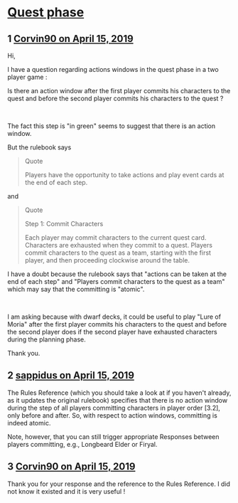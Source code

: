 # [Quest phase](https://community.fantasyflightgames.com/topic/293963-quest-phase/)

## 1 [Corvin90 on April 15, 2019](https://community.fantasyflightgames.com/topic/293963-quest-phase/?do=findComment&comment=3678846)

Hi,

I have a question regarding actions windows in the quest phase in a two player game :

Is there an action window after the first player commits his characters to the quest and before the second player commits his characters to the quest ?

 

The fact this step is "in green" seems to suggest that there is an action window.

But the rulebook says

> Quote
> 
> Players have the opportunity to take
> actions and play event cards at the end of each step.

and

> Quote
> 
> Step 1: Commit Characters
> 
> Each player may commit characters to the current quest
> card. Characters are exhausted when they commit to
> a quest. Players commit characters to the quest as a
> team, starting with the first player, and then proceeding
> clockwise around the table.

I have a doubt because the rulebook says that "actions can be taken at the end of each step" and "Players commit characters to the quest as a
team" which may say that the committing is "atomic".

 

I am asking because with dwarf decks, it could be useful to play "Lure of Moria" after the first player commits his characters to the quest and before the second player does if the second player have exhausted characters during the planning phase.

Thank you.

## 2 [sappidus on April 15, 2019](https://community.fantasyflightgames.com/topic/293963-quest-phase/?do=findComment&comment=3679268)

The Rules Reference (which you should take a look at if you haven't already, as it updates the original rulebook) specifies that there is no action window during the step of all players committing characters in player order [3.2], only before and after. So, with respect to action windows, committing is indeed atomic.

Note, however, that you can still trigger appropriate Responses between players committing, e.g., Longbeard Elder or Firyal.

## 3 [Corvin90 on April 15, 2019](https://community.fantasyflightgames.com/topic/293963-quest-phase/?do=findComment&comment=3679418)

Thank you for your response and the reference to the Rules Reference. I did not know it existed and it is very useful !

